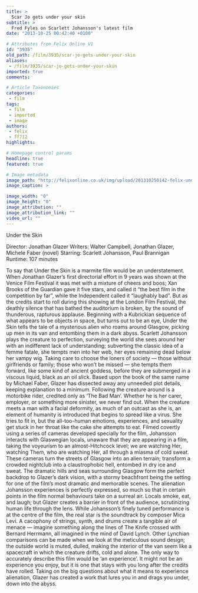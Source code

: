 ```yaml
---
title: >
  Scar Jo gets under your skin
subtitle: >
  Fred Fyles on Scarlett Johansson's latest film
date: "2013-10-25 00:42:40 +0100"

# Attributes from Felix Online V1
id: "3935"
old_path: /film/3935/scar-jo-gets-under-your-skin
aliases:
 - /film/3935/scar-jo-gets-under-your-skin
imported: true
comments:

# Article Taxonomies
categories:
 - film
tags:
 - film
 - imported
 - image
authors:
 - felix
 - ff712
highlights:

# Homepage control params
headline: true
featured: true

# Image metadata
image_path: "http://felixonline.co.uk/img/upload/201310250142-felix-under-the-skin-scarlett-johansson-movie-2013-jonathan-glazer.jpg"
image_caption: >

image_width: "0"
image_height: "0"
image_attribution: ""
image_attribution_link: ""
video_url: ""
---
```


Under the Skin

Director: Jonathan Glazer
 Writers: Walter Campbell, Jonathan Glazer, Michele Faber (novel)
 Starring: Scarlett Johansson, Paul Brannigan
 Runtime: 107 minutes

To say that Under the Skin is a marmite film would be an understatement. When Jonathan Glazer’s first directorial effort in 9 years was shown at the Venice Film Festival it was met with a mixture of cheers and boos; Xan Brooks of the Guardian gave it five stars, and called it “the best film in the competition by far”, while the Independent called it “laughably bad”. But as the credits start to roll during this showing at the London Film Festival, the deathly silence that has bathed the auditorium is broken, by the sound of thunderous, rapturous applause.
 Beginning with a Kubrickian sequence of what appears to be objects in space, but turns out to be an eye, Under the Skin tells the tale of a mysterious alien who roams around Glasgow, picking up men in its van and entombing them in a dark abyss. Scarlett Johansson plays the creature to perfection, surveying the world she sees around her with an indifferent lack of understanding; subverting the classic idea of a femme fatale, she tempts men into her web, her eyes remaining dead below her vampy wig. Taking care to choose the loners of society — those without girlfriends or family; those who won’t be missed — she tempts them forward, like some kind of ancient goddess, before they are submerged in a viscous liquid, black as an oil slick.
 Based upon the book of the same name by Michael Faber, Glazer has dissected away any unneeded plot details, keeping explanation to a minimum. Following the creature around is a motorbike rider, credited only as ‘The Bad Man’. Whether he is her carer, employer, or something more sinister, we never find out. When the creature meets a man with a facial deformity, as much of an outcast as she is, an element of humanity is introduced that begins to spread like a virus. She tries to fit in, but the all-too-human emotions, experiences, and sexuality get stuck in her throat like the cake she attempts to eat.
 Filmed covertly using a series of cameras developed specially for the film, Johansson interacts with Glaswegian locals, unaware that they are appearing in a film, taking the voyeurism to an almost-Hitchcock level; we are watching Her, watching Them, who are watching Her, all through a miasma of cold sweat. These cameras turn the streets of Glasgow into an alien terrain; transform a crowded nightclub into a claustrophobic hell, entombed in dry ice and sweat.
 The dramatic hills and seas surrounding Glasgow form the perfect backdrop to Glazer’s dark vision, with a stormy beachfront being the setting for one of the film’s most dramatic and memorable scenes. The alienation Johansson experiences is perfectly expressed, so much so that in certain points in the film normal behaviours take on a surreal air. Locals smoke, eat, and laugh; but Glazer creates a barrier in front of the audience, scrutinizing human life through the lens.
 While Johansson’s finely tuned performance is at the centre of the film, the real star is the soundtrack by composer Mica Levi. A cacophony of strings, synth, and drums create a tangible air of menace — imagine something along the lines of The Knife crossed with Bernard Herrmann, all imagined in the mind of David Lynch. Other Lynchian comparisons can be made when we look at the meticulous sound design; the outside world is muted, dulled, making the interior of the van seem like a spacecraft in which the creature drifts, cold and alone.
 The only way to accurately describe this film would be ‘an experience’. It might not be an experience you enjoy, but it is one that stays with you long after the credits have rolled. Taking on the big questions about what it means to experience alienation, Glazer has created a work that lures you in and drags you under, down into the abyss.
